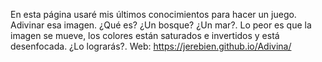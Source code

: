 En esta página usaré mis últimos conocimientos para hacer un juego. Adivinar esa imagen. ¿Qué es? ¿Un bosque? ¿Un mar?. Lo peor es que la imagen se mueve, los colores están saturados e invertidos y está desenfocada. ¿Lo lograrás?. Web: https://jerebien.github.io/Adivina/
